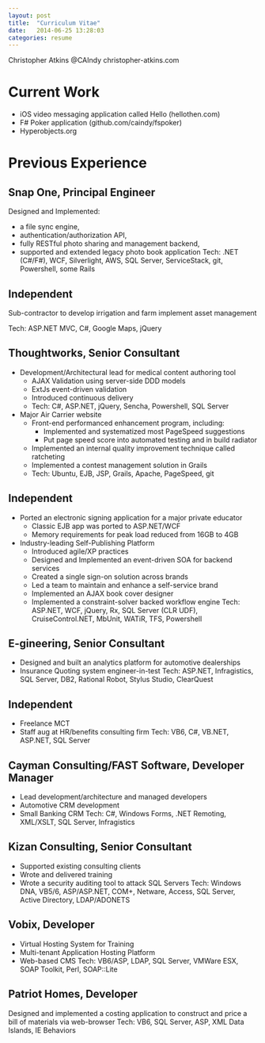 ```yaml
---
layout: post
title:  "Curriculum Vitae"
date:   2014-06-25 13:28:03
categories: resume
---
```


Christopher Atkins
@CAIndy
christopher-atkins.com

Current Work
============
* iOS video messaging application called Hello (hellothen.com)
* F# Poker application (github.com/caindy/fspoker)
* Hyperobjects.org

Previous Experience
===================

Snap One, Principal Engineer
-----------------------------------
Designed and Implemented:

* a file sync engine, 
* authentication/authorization API, 
* fully RESTful photo sharing and management backend, 
* supported and extended legacy photo book application
Tech: .NET (C#/F#), WCF, Silverlight, AWS, SQL Server, ServiceStack, git, Powershell, some Rails

Independent
-----------
Sub-contractor to develop irrigation and farm implement asset management

Tech: ASP.NET MVC, C#, Google Maps, jQuery

Thoughtworks, Senior Consultant
---------------------------------------
* Development/Architectural lead for medical content authoring tool
  * AJAX Validation using server-side DDD models
  * ExtJs event-driven validation
  * Introduced continuous delivery
  * Tech: C#, ASP.NET, jQuery, Sencha, Powershell, SQL Server
* Major Air Carrier website
  * Front-end performanced enhancement program, including:
    * Implemented and systematized most PageSpeed suggestions
    * Put page speed score into automated testing and in build radiator
  * Implemented an internal quality improvement technique called ratcheting
  * Implemented a contest management solution in Grails
  * Tech: Ubuntu, EJB, JSP, Grails, Apache, PageSpeed, git

Independent
-----------
* Ported an electronic signing application for a major private educator
  * Classic EJB app was ported to ASP.NET/WCF
  * Memory requirements for peak load reduced from 16GB to 4GB
* Industry-leading Self-Publishing Platform
  * Introduced agile/XP practices
  * Designed and Implemented an event-driven SOA for backend services
  * Created a single sign-on solution across brands
  * Led a team to maintain and enhance a self-service brand
  * Implemented an AJAX book cover designer
  * Implemented a constraint-solver backed workflow engine
Tech: ASP.NET, WCF, jQuery, Rx, SQL Server (CLR UDF), CruiseControl.NET, MbUnit, WATiR, TFS, Powershell

E-gineering, Senior Consultant
--------------------------------
* Designed and built an analytics platform for automotive dealerships
* Insurance Quoting system engineer-in-test
Tech: ASP.NET, Infragistics, SQL Server, DB2, Rational Robot, Stylus Studio, ClearQuest

Independent
-----------
* Freelance MCT
* Staff aug at HR/benefits consulting firm
Tech: VB6, C#, VB.NET, ASP.NET, SQL Server

Cayman Consulting/FAST Software, Developer Manager
----------------------------------------------------
* Lead development/architecture and managed developers
* Automotive CRM development
* Small Banking CRM
Tech: C#, Windows Forms, .NET Remoting, XML/XSLT, SQL Server, Infragistics

Kizan Consulting, Senior Consultant
-------------------------------------
* Supported existing consulting clients
* Wrote and delivered training
* Wrote a security auditing tool to attack SQL Servers
Tech: Windows DNA, VB5/6, ASP/ASP.NET, COM+, Netware, Access, SQL Server, Active Directory, LDAP/ADONETS 

Vobix, Developer
------------------
* Virtual Hosting System for Training
* Multi-tenant Application Hosting Platform
* Web-based CMS
Tech: VB6/ASP, LDAP, SQL Server, VMWare ESX, SOAP Toolkit, Perl, SOAP::Lite

Patriot Homes, Developer
--------------------------
Designed and implemented a costing application to construct and price a bill of materials via web-browser
Tech: VB6, SQL Server, ASP, XML Data Islands, IE Behaviors


